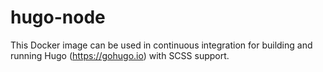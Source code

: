 # hugo-node
This Docker image can be used in continuous integration for building and running Hugo (https://gohugo.io) with SCSS support.
